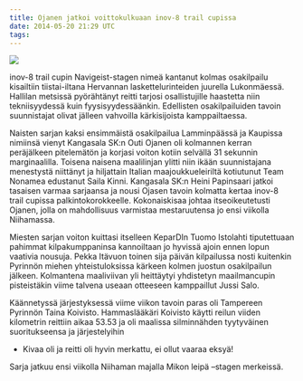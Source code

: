 ```yaml
---
title: Ojanen jatkoi voittokulkuaan inov-8 trail cupissa
date: 2014-05-20 21:29 UTC
tags:
---
```


[![](https://farm6.staticflickr.com/5485/14044913957_5eb70c5b1b_b_d.jpg)](https://www.flickr.com/photos/jarkko/14044913957/)

inov-8 trail cupin Navigeist-stagen nimeä kantanut kolmas osakilpailu kisailtiin tiistai-iltana Hervannan laskettelurinteiden juurella Lukonmäessä. Hallilan metsissä pyörähtänyt reitti tarjosi osallistujille haastetta niin tekniisyydessä kuin fyysisyydessäänkin. Edellisten osakilpailuiden tavoin suunnistajat olivat jälleen vahvoilla kärkisijoista kamppailtaessa.

Naisten sarjan kaksi ensimmäistä osakilpailua Lamminpäässä ja Kaupissa nimiinsä vienyt Kangasala SK:n Outi Ojanen oli kolmannen kerran peräjälkeen pitelemätön ja korjasi voiton kotiin selvällä 31 sekunnin marginaalilla. Toisena naisena maalilinjan ylitti niin ikään suunnistajana menestystä niittänyt ja hiljattain Italian maajoukkueleiriltä kotiutunut Team Nonamea edustanut Saila Kinni. Kangasala SK:n Heini Papinsaari jatkoi tasaisen varmaa sarjaansa ja nousi Ojasen tavoin kolmatta kertaa inov-8 trail cupissa palkintokorokkeelle. Kokonaiskisaa johtaa itseoikeutetusti Ojanen, jolla on mahdollisuus varmistaa mestaruutensa jo ensi viikolla Niihamassa.

Miesten sarjan voiton kuittasi itselleen KeparDIn Tuomo Istolahti tiputettuaan pahimmat kilpakumppaninsa kannoiltaan jo hyvissä ajoin ennen lopun vaativia nousuja. Pekka Itävuon toinen sija päivän kilpailussa nosti kuitenkin Pyrinnön miehen yhteistuloksissa kärkeen kolmen juostun osakilpailun jälkeen. Kolmantena maaliviivan yli heittäytyi yhdistetyn maailmancupin pisteistäkin viime talvena useaan otteeseen kamppaillut Jussi Salo.

Käännetyssä järjestyksessä viime viikon tavoin paras oli Tampereen Pyrinnön Taina Koivisto. Hammaslääkäri Koivisto käytti reilun viiden kilometrin reittiin aikaa 53.53 ja oli maalissa silminnähden tyytyväinen suoritukseensa ja järjestelyihin
- Kivaa oli ja reitti oli hyvin merkattu, ei ollut vaaraa eksyä!

Sarja jatkuu ensi viikolla Niihaman majalla Mikon leipä –stagen merkeissä.